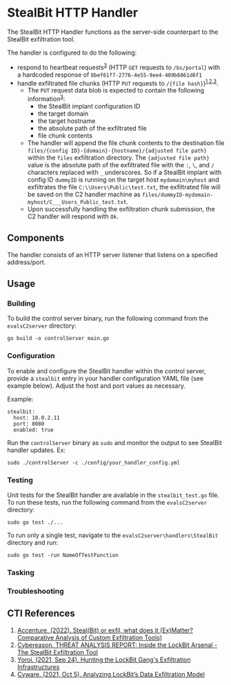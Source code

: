 # StealBit HTTP Handler

The StealBit HTTP Handler functions as the server-side counterpart to the StealBit exfiltration tool.

The handler is configured to do the following:

- respond to heartbeat requests<sup>[3](https://yoroi.company/en/research/hunting-the-lockbit-gangs-exfiltration-infrastructures/)</sup> (HTTP `GET` requests to `/bs/portal`) with a hardcoded response of `8bef61f7-2776-4e55-9ee4-409b6061d6f1`
- handle exfiltrated file chunks (HTTP `PUT` requests to `/{file hash}`)<sup>[1](https://web.archive.org/web/20220924195948/https://acn-marketing-blog.accenture.com/wp-content/uploads/2022/05/CIFR-Exfil-Tool-Comparison-Final.pdf),[2](https://www.cybereason.com/blog/research/threat-analysis-report-inside-the-lockbit-arsenal-the-stealbit-exfiltration-tool),[3](https://yoroi.company/en/research/hunting-the-lockbit-gangs-exfiltration-infrastructures/)</sup>.
  - The `PUT` request data blob is expected to contain the following information<sup>[3](https://yoroi.company/en/research/hunting-the-lockbit-gangs-exfiltration-infrastructures/)</sup>:
    - the StealBit implant configuration ID
    - the target domain
    - the target hostname
    - the absolute path of the exfiltrated file
    - file chunk contents
  - The handler will append the file chunk contents to the destination file `files/{config ID}-{domain}-{hostname}/{adjusted file path}` within the `files` exfiltration directory.
    The `{adjusted file path}` value is the absolute path of the exfiltrated file with the `:`, `\`, and `/` characters replaced with `_` underscores.
    So if a StealBit implant with config ID `dummyID` is running on the target host `mydomain\myhost` and exfiltrates the file `C:\\Users\Public\test.txt`,
    the exfiltrated file will be saved on the C2 handler machine as `files/dummyID-mydomain-myhost/C___Users_Public_test.txt`.
  - Upon successfully handling the exfiltration chunk submission, the C2 handler will respond with `Ok`.

## Components

The handler consists of an HTTP server listener that listens on a specified address/port.

## Usage

### Building

To build the control server binary, run the following command from the `evalsC2server` directory:

```
go build -o controlServer main.go
```

### Configuration

To enable and configure the StealBit handler within the control server, provide a `stealbit` entry in your handler configuration YAML file (see example below). Adjust the host and port values as necessary.

Example:

```
stealbit:
  host: 10.0.2.11
  port: 8080
  enabled: true
```

Run the `controlServer` binary as `sudo` and monitor the output to see StealBit handler updates. Ex:

```
sudo ./controlServer -c ./config/your_handler_config.yml
```

### Testing

Unit tests for the StealBit handler are available in the `stealbit_test.go` file. To run these tests, run the following command from the `evalsC2server` directory:

```
sudo go test ./...
```

To run only a single test, navigate to the `evalsC2server\handlers\StealBit` directory and run:

```
sudo go test -run NameOfTestFunction
```

### Tasking

### Troubleshooting

## CTI References

1. [Accenture. (2022). Steal(Bit) or exfil, what does it (Ex)Matter? Comparative Analysis of Custom Exfiltration Tools)](https://web.archive.org/web/20220924195948/https://acn-marketing-blog.accenture.com/wp-content/uploads/2022/05/CIFR-Exfil-Tool-Comparison-Final.pdf)
2. [Cybereason. THREAT ANALYSIS REPORT: Inside the LockBit Arsenal - The StealBit Exfiltration Tool](https://www.cybereason.com/blog/research/threat-analysis-report-inside-the-lockbit-arsenal-the-stealbit-exfiltration-tool)
3. [Yoroi. (2021, Sep 24). Hunting the LockBit Gang's Exfiltration Infrastructures](https://yoroi.company/en/research/hunting-the-lockbit-gangs-exfiltration-infrastructures/)
4. [Cyware. (2021, Oct 5). Analyzing LockBit’s Data Exfiltration Model](https://cyware.com/news/analyzing-lockbits-data-exfiltration-model-f5950c8a)
